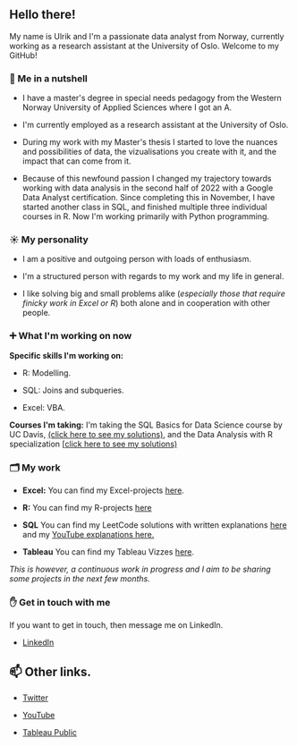 ## Hello there!
My name is Ulrik and I'm a passionate data analyst from Norway, currently working as a research assistant at the University of Oslo. Welcome to my GitHub!

### 🥥  Me in a nutshell
  
- I have a master's degree in special needs pedagogy from the Western Norway University of Applied Sciences where I got an A. 

- I'm currently employed as a research assistant at the University of Oslo. 
 
- During my work with my Master's thesis I started to love the nuances and possibilities of data, the vizualisations you create with it, and the impact that can come from it. 

- Because of this newfound passion I changed my trajectory towards working with data analysis in the second half of 2022 with a Google Data Analyst certification. Since completing this in November, I have started another class in SQL, and finished multiple three individual courses in R. Now I'm working primarily with Python programming. 

### ☀️ My personality  
- I am a positive and outgoing person with loads of enthusiasm. 

- I'm a structured person with regards to my work and my life in general. 

- I like solving big and small problems alike (_especially those that require finicky work in Excel or R_) both alone and in cooperation with other people. 
 

### ➕ What I'm working on now
**Specific skills I'm working on:** 
- R: Modelling.

- SQL: Joins and subqueries. 

- Excel: VBA.

**Courses I'm taking:** I'm  taking the SQL Basics for Data Science course by UC Davis, [(click here to see my solutions)](https://github.com/UlrikDaae/Coursera-Solutions/tree/main/Learn%20SQL%20Basics%20for%20Data%20Science%20Specialization/SQL%20for%20Data%20Science), and the Data Analysis with R specialization [[click here to see my solutions)](https://github.com/UlrikDaae/Coursera-Solutions/tree/main/Data%20Analysis%20with%20R%20Specialisation)


### 🗂 My work
- **Excel:** You can find my Excel-projects [here](https://github.com/UlrikDaae/Projects/tree/main/Excel).

- **R:** You can find my R-projects [here](https://github.com/UlrikDaae/Projects/tree/main/R)

- **SQL** You can find my LeetCode solutions with written explanations [here](https://github.com/UlrikDaae/Leetcode_Solutions/tree/main/SQL) and my [YouTube explanations here.](https://www.youtube.com/channel/UC1VJJHJPCkeOqn01ES3qwGQ)

- **Tableau** You can find my Tableau Vizzes [here](https://public.tableau.com/app/profile/ivar.ulrik.daae.bj.rndal). 

 _This is however, a continuous work in progress and I aim to be sharing some projects in the next few months._



### ✋ Get in touch with me
If you want to get in touch, then message me on LinkedIn. 
- [LinkedIn](https://www.linkedin.com/in/ulrik-daae/)


## 📫 Other links. 
- [Twitter](https://twitter.com/UlrikDaae)

- [YouTube](https://www.youtube.com/channel/UC1VJJHJPCkeOqn01ES3qwGQ)

- [Tableau Public](https://public.tableau.com/app/profile/ivar.ulrik.daae.bj.rndal)

